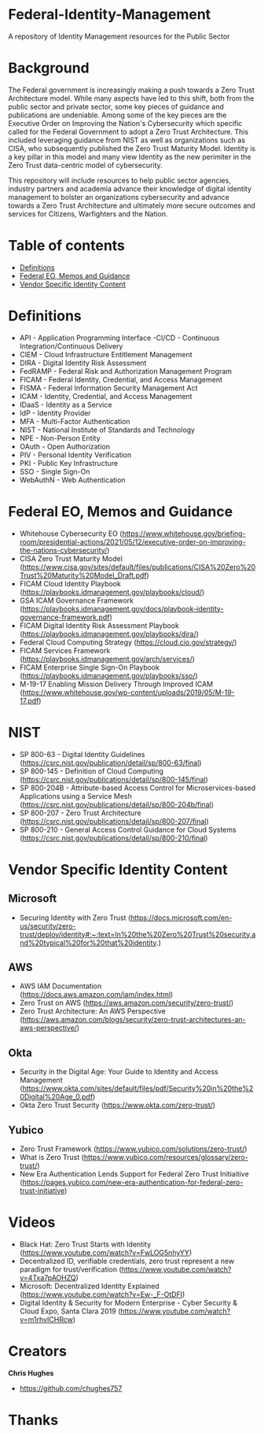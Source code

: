 # Federal-Identity-Management

A repository of Identity Management resources for the Public Sector 

# Background

The Federal government is increasingly making a push towards a Zero Trust Architecture model. While many aspects have led to this shift, both from the public sector and private sector, some key pieces of guidance and publications are undeniable. Among some of the key pieces are the Executive Order on Improving the Nation's Cybersecurity which specific called for the Federal Government to adopt a Zero Trust Architecture. This included leveraging guidance from NIST as well as organizations such as CISA, who subsequently published the Zero Trust Maturity Model. Identity is a key pillar in this model and many view Identity as the new perimiter in the Zero Trust data-centric model of cybersecurity. 

This repository will include resources to help public sector agencies, industry partners and academia advance their knowledge of digital identity management to bolster an organizations cybersecurity and advance towards a Zero Trust Architecture and ultimately more secure outcomes and services for Citizens, Warfighters and the Nation. 

# Table of contents

- [Definitions](#Definitions)
- [Federal EO, Memos and Guidance](#Federal-EO,-Memos-and-Guidance)
- [Vendor Specific Identity Content](#Vendor-Specific-Identity-Content)

# Definitions

- API - Application Programming Interface
-CI/CD	- Continuous Integration/Continuous Delivery
- CIEM - Cloud Infrastructure Entitlement Management
- DIRA	- Digital Identity Risk Assessment
- FedRAMP	- Federal Risk and Authorization Management Program
- FICAM	- Federal Identity, Credential, and Access Management
- FISMA	- Federal Information Security Management Act
- ICAM	- Identity, Credential, and Access Management
- IDaaS	- Identity as a Service
- IdP	- Identity Provider
- MFA -	Multi-Factor Authentication
- NIST -	National Institute of Standards and Technology
- NPE - Non-Person Entity
- OAuth	- Open Authorization
- PIV	- Personal Identity Verification
- PKI	- Public Key Infrastructure
- SSO	- Single Sign-On
- WebAuthN	- Web Authentication

# Federal EO, Memos and Guidance

- Whitehouse Cybersecurity EO (https://www.whitehouse.gov/briefing-room/presidential-actions/2021/05/12/executive-order-on-improving-the-nations-cybersecurity/)
- CISA Zero Trust Maturity Model (https://www.cisa.gov/sites/default/files/publications/CISA%20Zero%20Trust%20Maturity%20Model_Draft.pdf)
- FICAM Cloud Identity Playbook (https://playbooks.idmanagement.gov/playbooks/cloud/)
- GSA ICAM Governance Framework (https://playbooks.idmanagement.gov/docs/playbook-identity-governance-framework.pdf)
- FICAM Digital Identity Risk Assessment Playbook (https://playbooks.idmanagement.gov/playbooks/dira/)
- Federal Cloud Computing Strategy (https://cloud.cio.gov/strategy/)
- FICAM Services Framework (https://playbooks.idmanagement.gov/arch/services/)
- FICAM Enterprise Single Sign-On Playbook (https://playbooks.idmanagement.gov/playbooks/sso/)
- M-19-17 Enabling Mission Delivery Through Improved ICAM (https://www.whitehouse.gov/wp-content/uploads/2019/05/M-19-17.pdf)



# NIST

- SP 800-63 - Digital Identity Guidelines (https://csrc.nist.gov/publication/detail/sp/800-63/final)
- SP 800-145 - Definition of Cloud Computing (https://csrc.nist.gov/publications/detail/sp/800-145/final)
- SP 800-204B - Attribute-based Access Control for Microservices-based Applications using a Service Mesh (https://csrc.nist.gov/publications/detail/sp/800-204b/final)
- SP 800-207 - Zero Trust Architecture (https://csrc.nist.gov/publications/detail/sp/800-207/final)
- SP 800-210 - General Access Control Guidance for Cloud Systems (https://csrc.nist.gov/publications/detail/sp/800-210/final)

# Vendor Specific Identity Content

## Microsoft 

- Securing Identity with Zero Trust (https://docs.microsoft.com/en-us/security/zero-trust/deploy/identity#:~:text=In%20the%20Zero%20Trust%20security,and%20typical%20for%20that%20identity.)

## AWS

- AWS IAM Documentation (https://docs.aws.amazon.com/iam/index.html)
- Zero Trust on AWS (https://aws.amazon.com/security/zero-trust/)
- Zero Trust Architecture: An AWS Perspective (https://aws.amazon.com/blogs/security/zero-trust-architectures-an-aws-perspective/)

## Okta

- Security in the Digital Age: Your Guide to Identity and Access Management (https://www.okta.com/sites/default/files/pdf/Security%20in%20the%20Digital%20Age_0.pdf)
- Okta Zero Trust Security (https://www.okta.com/zero-trust/) 

## Yubico

- Zero Trust Framework (https://www.yubico.com/solutions/zero-trust/)
- What is Zero Trust (https://www.yubico.com/resources/glossary/zero-trust/)
- New Era Authentication Lends Support for Federal Zero Trust Initiaitive (https://pages.yubico.com/new-era-authentication-for-federal-zero-trust-initiative)

# Videos

- Black Hat: Zero Trust Starts with Identity (https://www.youtube.com/watch?v=FwLOG5nhyYY)
- Decentralized ID, verifiable credentials, zero trust represent a new paradigm for trust/verification (https://www.youtube.com/watch?v=4Txa7pAOHZQ)
- Microsoft: Decentralized Identity Explained (https://www.youtube.com/watch?v=Ew-_F-OtDFI)
- Digital Identity & Security for Modern Enterprise - Cyber Security & Cloud Expo, Santa Clara 2019 (https://www.youtube.com/watch?v=m1rhvICHRcw)


# Creators

**Chris Hughes**

- <https://github.com/chughes757>

# Thanks



